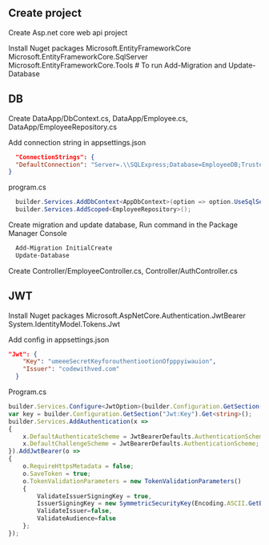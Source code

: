 
## Create project
Create Asp.net core web api project

Install Nuget packages
  Microsoft.EntityFrameworkCore
  Microsoft.EntityFrameworkCore.SqlServer
  Microsoft.EntityFrameworkCore.Tools   # To run Add-Migration and Update-Database

## DB
Create DataApp/DbContext.cs, DataApp/Employee.cs, DataApp/EmployeeRepository.cs

Add connection string in appsettings.json
```json
  "ConnectionStrings": {
  "DefaultConnection": "Server=.\\SQLExpress;Database=EmployeeDB;Trusted_Connection=SSPI;Encrypt=false;TrustServerCertificate=true"
}
```
program.cs
```cs
  builder.Services.AddDbContext<AppDbContext>(option => option.UseSqlServer("name=ConnectionStrings:DefaultConnection"));
  builder.Services.AddScoped<EmployeeRepository>();
```

Create migration and update database, Run command in the Package Manager Console
```bash
  Add-Migration InitialCreate
  Update-Database
```


Create Controller/EmployeeController.cs, Controller/AuthController.cs

## JWT

Install Nuget packages
  Microsoft.AspNetCore.Authentication.JwtBearer
  System.IdentityModel.Tokens.Jwt


Add config in appsettings.json
```json
"Jwt": {
    "Key": "umeeeSecretKeyforouthentiootionOfpppyiwauion",
    "Issuer": "codewithved.com"
  }
```


Program.cs
```ts
builder.Services.Configure<JwtOption>(builder.Configuration.GetSection("Jwt"));
var key = builder.Configuration.GetSection("Jwt:Key").Get<string>();
builder.Services.AddAuthentication(x =>
{
    x.DefaultAuthenticateScheme = JwtBearerDefaults.AuthenticationScheme;
    x.DefaultChallengeScheme = JwtBearerDefaults.AuthenticationScheme;
}).AddJwtBearer(o =>
{
    o.RequireHttpsMetadata = false;
    o.SaveToken = true;
    o.TokenValidationParameters = new TokenValidationParameters()
    {
        ValidateIssuerSigningKey = true,
        IssuerSigningKey = new SymmetricSecurityKey(Encoding.ASCII.GetBytes(key)),
        ValidateIssuer=false,
        ValidateAudience=false
    };
});
```
